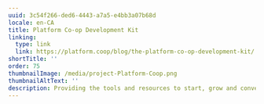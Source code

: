 ```yaml
---
uuid: 3c54f266-ded6-4443-a7a5-e4bb3a07b68d
locale: en-CA
title: Platform Co-op Development Kit
linking:
  type: link
  link: https://platform.coop/blog/the-platform-co-op-development-kit/
shortTitle: ''
order: 75
thumbnailImage: /media/project-Platform-Coop.png
thumbnailAltText: ''
description: Providing the tools and resources to start, grow and convert to platform co-ops.
---
```

